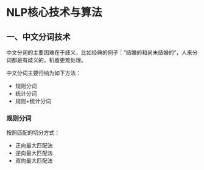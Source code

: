 # NLP核心技术与算法

## 一、中文分词技术

中文分词的主要困难在于歧义，比如经典的例子：”结婚的和尚未结婚的“，人来分词都是有歧义的，机器更难处理。

中文分词主要归纳为如下方法：

- 规则分词
- 统计分词
- 规则+统计分词

### 规则分词

按照匹配的切分方式：

- 正向最大匹配法
- 逆向最大匹配法
- 双向最大匹配法

